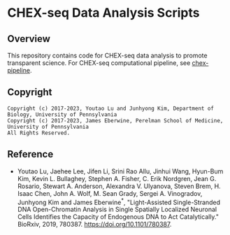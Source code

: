 # CHEX-seq Data Analysis Scripts
## Overview
This repository contains code for CHEX-seq data analysis to promote transparent science.
For CHEX-seq computational pipeline, see [chex-pipeline](https://github.com/kimpenn/chex-seq).

## Copyright
```
Copyright (c) 2017-2023, Youtao Lu and Junhyong Kim, Department of Biology, University of Pennsylvania
Copyright (c) 2017-2023, James Eberwine, Perelman School of Medicine, University of Pennsylvania
All Rights Reserved.
```

## Reference
* Youtao Lu, Jaehee Lee, Jifen Li, Srini Rao Allu, Jinhui Wang, Hyun-Bum Kim, Kevin L. Bullaghey, Stephen A. Fisher, C. Erik Nordgren, Jean G. Rosario, Stewart A. Anderson, Alexandra V. Ulyanova, Steven Brem, H. Isaac Chen, John A. Wolf, M. Sean Grady, Sergei A. Vinogradov, Junhyong Kim and James Eberwine<sup>*</sup>, "Light-Assisted Single-Stranded DNA Open-Chromatin Analysis in Single Spatially Localized Neuronal Cells Identifies the Capacity of Endogenous DNA to Act Catalytically." BioRxiv, 2019, 780387. https://doi.org/10.1101/780387.

